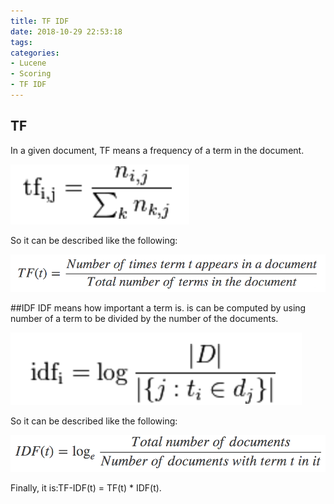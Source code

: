 ```yaml
---
title: TF IDF
date: 2018-10-29 22:53:18
tags:
categories:
- Lucene
- Scoring
- TF IDF
---
```


## TF
In a given document, TF means a frequency of a term in the document.

![](Lucene-Scoring-TFIDF/1.png)

So it can be described like the following:

![](Lucene-Scoring-TFIDF/2.png)

##IDF
IDF means how important a term is. is can be computed by using number of a term to be divided by the number of the documents.

![](Lucene-Scoring-TFIDF/3.png)

So it can be described like the following:

![](Lucene-Scoring-TFIDF/4.png)

Finally, it is:TF-IDF(t) = TF(t) * IDF(t).
